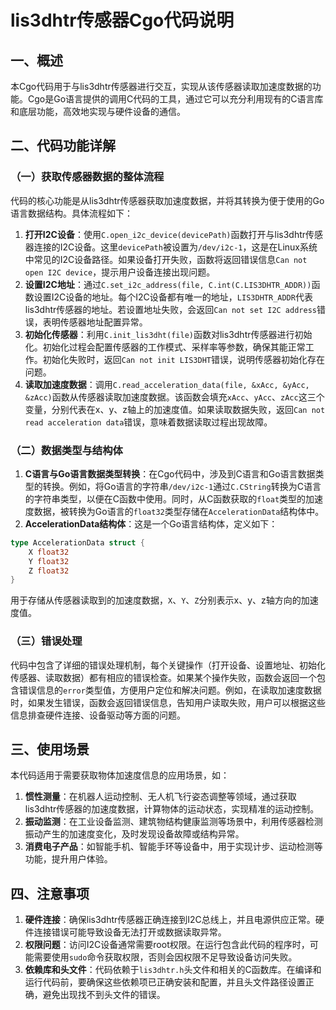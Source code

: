<!--
 Copyright (C) 2025 wwhai

 This program is free software: you can redistribute it and/or modify
 it under the terms of the GNU Affero General Public License as
 published by the Free Software Foundation, either version 3 of the
 License, or (at your option) any later version.

 This program is distributed in the hope that it will be useful,
 but WITHOUT ANY WARRANTY; without even the implied warranty of
 MERCHANTABILITY or FITNESS FOR A PARTICULAR PURPOSE.  See the
 GNU Affero General Public License for more details.

 You should have received a copy of the GNU Affero General Public License
 along with this program.  If not, see <https://www.gnu.org/licenses/>.
-->

# lis3dhtr传感器Cgo代码说明
## 一、概述
本Cgo代码用于与lis3dhtr传感器进行交互，实现从该传感器读取加速度数据的功能。Cgo是Go语言提供的调用C代码的工具，通过它可以充分利用现有的C语言库和底层功能，高效地实现与硬件设备的通信。

## 二、代码功能详解
### （一）获取传感器数据的整体流程
代码的核心功能是从lis3dhtr传感器获取加速度数据，并将其转换为便于使用的Go语言数据结构。具体流程如下：
1. **打开I2C设备**：使用`C.open_i2c_device(devicePath)`函数打开与lis3dhtr传感器连接的I2C设备。这里`devicePath`被设置为`/dev/i2c-1`，这是在Linux系统中常见的I2C设备路径。如果设备打开失败，函数将返回错误信息`Can not open I2C device`，提示用户设备连接出现问题。
2. **设置I2C地址**：通过`C.set_i2c_address(file, C.int(C.LIS3DHTR_ADDR))`函数设置I2C设备的地址。每个I2C设备都有唯一的地址，`LIS3DHTR_ADDR`代表lis3dhtr传感器的地址。若设置地址失败，会返回`Can not set I2C address`错误，表明传感器地址配置异常。
3. **初始化传感器**：利用`C.init_lis3dht(file)`函数对lis3dhtr传感器进行初始化。初始化过程会配置传感器的工作模式、采样率等参数，确保其能正常工作。初始化失败时，返回`Can not init LIS3DHT`错误，说明传感器初始化存在问题。
4. **读取加速度数据**：调用`C.read_acceleration_data(file, &xAcc, &yAcc, &zAcc)`函数从传感器读取加速度数据。该函数会填充`xAcc`、`yAcc`、`zAcc`这三个变量，分别代表在x、y、z轴上的加速度值。如果读取数据失败，返回`Can not read acceleration data`错误，意味着数据读取过程出现故障。

### （二）数据类型与结构体
1. **C语言与Go语言数据类型转换**：在Cgo代码中，涉及到C语言和Go语言数据类型的转换。例如，将Go语言的字符串`/dev/i2c-1`通过`C.CString`转换为C语言的字符串类型，以便在C函数中使用。同时，从C函数获取的`float`类型的加速度数据，被转换为Go语言的`float32`类型存储在`AccelerationData`结构体中。
2. **AccelerationData结构体**：这是一个Go语言结构体，定义如下：
```go
type AccelerationData struct {
    X float32
    Y float32
    Z float32
}
```
用于存储从传感器读取到的加速度数据，`X`、`Y`、`Z`分别表示x、y、z轴方向的加速度值。

### （三）错误处理
代码中包含了详细的错误处理机制，每个关键操作（打开设备、设置地址、初始化传感器、读取数据）都有相应的错误检查。如果某个操作失败，函数会返回一个包含错误信息的`error`类型值，方便用户定位和解决问题。例如，在读取加速度数据时，如果发生错误，函数会返回错误信息，告知用户读取失败，用户可以根据这些信息排查硬件连接、设备驱动等方面的问题。

## 三、使用场景
本代码适用于需要获取物体加速度信息的应用场景，如：
1. **惯性测量**：在机器人运动控制、无人机飞行姿态调整等领域，通过获取lis3dhtr传感器的加速度数据，计算物体的运动状态，实现精准的运动控制。
2. **振动监测**：在工业设备监测、建筑物结构健康监测等场景中，利用传感器检测振动产生的加速度变化，及时发现设备故障或结构异常。
3. **消费电子产品**：如智能手机、智能手环等设备中，用于实现计步、运动检测等功能，提升用户体验。

## 四、注意事项
1. **硬件连接**：确保lis3dhtr传感器正确连接到I2C总线上，并且电源供应正常。硬件连接错误可能导致设备无法打开或数据读取异常。
2. **权限问题**：访问I2C设备通常需要root权限。在运行包含此代码的程序时，可能需要使用`sudo`命令获取权限，否则会因权限不足导致设备访问失败。
3. **依赖库和头文件**：代码依赖于`lis3dhtr.h`头文件和相关的C函数库。在编译和运行代码前，要确保这些依赖项已正确安装和配置，并且头文件路径设置正确，避免出现找不到头文件的错误。 